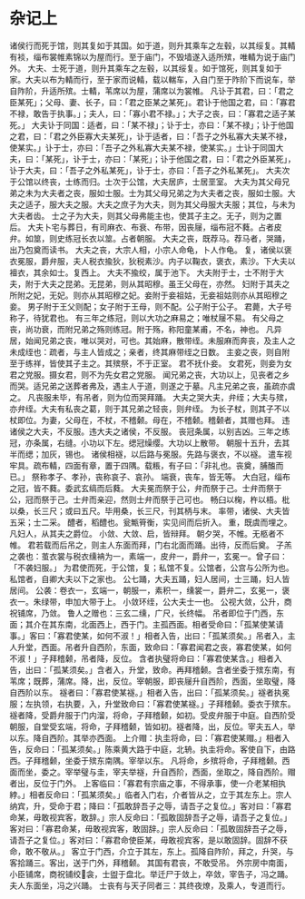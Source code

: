 # 杂记上
诸侯行而死于馆，则其复如于其国。如于道，则升其乘车之左毂，以其绥复。其輤有裧，缁布裳帷素锦以为屋而行。至于庙门，不毁墙遂入适所殡，唯輤为说于庙门外。
大夫、士死于道，则升其乘车之左毂，以其绥复。如于馆死，则其复如于家。大夫以布为輤而行，至于家而说輤，载以輲车，入自门至于阼阶下而说车，举自阼阶，升适所殡。士輤，苇席以为屋，蒲席以为裳帷。
凡讣于其君，曰：「君之臣某死」；父母、妻、长子，曰：「君之臣某之某死」。君讣于他国之君，曰：「寡君不禄，敢告于执事。」；夫人，曰：「寡小君不禄。」；大子之丧，曰：「寡君之适子某死。」
大夫讣于同国：适者，曰：「某不禄」；讣于士，亦曰：「某不禄」；讣于他国之君，曰：「君之外臣寡大夫某死」，讣于适者，曰：「吾子之外私寡大夫某不禄，使某实。」讣于士，亦曰：「吾子之外私寡大夫某不禄，使某实。」士讣于同国大夫，曰：「某死」，讣于士，亦曰：「某死」；讣于他国之君，曰：「君之外臣某死」，讣于大夫，曰：「吾子之外私某死」，讣于士，亦曰：「吾子之外私某死」。
大夫次于公馆以终丧，士练而归。士次于公馆，大夫居庐，士居垩室。
大夫为其父母兄弟之未为大夫者之丧，服如士服。士为其父母兄弟之为大夫者之丧，服如士服。大夫之适子，服大夫之服。大夫之庶子为大夫，则为其父母服大夫服；其位，与未为大夫者齿。
士之子为大夫，则其父母弗能主也，使其子主之。无子，则为之置后。
大夫卜宅与葬日，有司麻衣、布衰、布带，因丧屦，缁布冠不蕤。占者皮弁。如筮，则史练冠长衣以筮。占者朝服。
大夫之丧，既荐马。荐马者，哭踊，出乃包奠而读书。
大夫之丧，大宗人相，小宗人命龟，卜人作龟。
复，诸侯以褒衣冕服，爵弁服，夫人税衣揄狄，狄税素沙。内子以鞠衣，褒衣，素沙。下大夫以襢衣，其余如士。复西上。
大夫不揄绞，属于池下。
大夫附于士，士不附于大夫，附于大夫之昆弟。无昆弟，则从其昭穆。虽王父母在，亦然。
妇附于其夫之所附之妃，无妃。则亦从其昭穆之妃。妾附于妾祖姑，无妾祖姑则亦从其昭穆之妾。
男子附于王父则配；女子附于王母，则不配。公子附于公子。
君薨，大子号称子，待犹君也。
有三年之练冠，则以大功之麻易之；唯杖屦不易。
有父母之丧，尚功衰，而附兄弟之殇则练冠。附于殇，称阳童某甫，不名，神也。
凡异居，始闻兄弟之丧，唯以哭对，可也。其始麻，散带绖。未服麻而奔丧，及主人之未成绖也：疏者，与主人皆成之；亲者，终其麻带绖之日数。
主妾之丧，则自附至于练祥，皆使其子主之。其殡祭，不于正室。
君不抚仆妾。
女君死，则妾为女君之党服。摄女君，则不为先女君之党服。
闻兄弟之丧，大功以上，见丧者之乡而哭。适兄弟之送葬者弗及，遇主人于道，则遂之于墓。凡主兄弟之丧，虽疏亦虞之。
凡丧服未毕，有吊者，则为位而哭拜踊。
大夫之哭大夫，弁绖；大夫与殡，亦弁绖。大夫有私丧之葛，则于其兄弟之轻丧，则弁绖。
为长子杖，则其子不以杖即位。为妻，父母在，不杖，不稽颡。母在，不稽颡。稽颡者，其赠也拜。
违诸侯之大夫，不反服。违大夫之诸侯，不反服。
丧冠条属，以别吉凶。三年之练冠，亦条属，右缝。小功以下左。缌冠缲缨。大功以上散带。
朝服十五升，去其半而缌；加灰，锡也。
诸侯相襚，以后路与冕服。先路与褒衣，不以襚。
遣车视牢具。疏布輤，四面有章，置于四隅。载粻，有子曰：「非礼也。丧奠，脯醢而已。」
祭称孝子、孝孙，丧称哀子、哀孙。
端衰，丧车，皆无等。
大白冠，缁布之冠，皆不蕤。委武玄缟而后蕤。
大夫冕而祭于公，弁而祭于己。士弁而祭于公，冠而祭于己。士弁而亲迎，然则士弁而祭于己可也。
畅臼以椈，杵以梧。枇以桑，长三尺；或曰五尺。毕用桑，长三尺，刊其柄与末。
率带，诸侯、大夫皆五采；士二采。
醴者，稻醴也。瓮甒筲衡，实见间而后折入。
重，既虞而埋之。
凡妇人，从其夫之爵位。
小敛、大敛、启，皆辩拜。
朝夕哭，不帷。无柩者不帷。
君若载而后吊之，则主人东面而拜，门右北面而踊。出待，反而后奠。
子羔之袭也：茧衣裳与税衣𫄸袡为一，素端一，皮弁一，爵弁一，玄冕一。曾子曰：「不袭妇服。」
为君使而死，于公馆，复；私馆不复。公馆者，公宫与公所为也。私馆者，自卿大夫以下之家也。
公七踊，大夫五踊，妇人居间，士三踊，妇人皆居间。
公袭：卷衣一，玄端一，朝服一，素积一，𫄸裳一，爵弁二，玄冕一，褒衣一。朱绿带，申加大带于上。
小敛环绖，公大夫士一也。
公视大敛，公升，商祝铺席，乃敛。
鲁人之赠也：三玄二𫄸，广尺，长终幅。
吊者即位于门西，东面；其介在其东南，北面西上，西于门。主孤西面。相者受命曰：「孤某使某请事。」客曰：「寡君使某，如何不淑！」相者入告，出曰：「孤某须矣。」吊者入，主人升堂，西面。吊者升自西阶，东面，致命曰：「寡君闻君之丧，寡君使某，如何不淑！」子拜稽颡，吊者降，反位。
含者执璧将命曰：「寡君使某含。」相者入告，出曰：「孤某须矣。」含者入，升堂，致命。再拜稽颡。含者坐委于殡东南，有苇席；既葬，蒲席。降，出，反位。宰朝服，即丧屦升自西阶，西面，坐取璧，降自西阶以东。
襚者曰：「寡君使某襚。」相者入告，出曰：「孤某须矣。」襚者执冕服；左执领，右执要，入，升堂致命曰：「寡君使某襚。」子拜稽颡。委衣于殡东。襚者降，受爵弁服于门内溜，将命，子拜稽颡，如初。受皮弁服于中庭。自西阶受朝服，自堂受玄端，将命，子拜稽颡，皆如初。襚者降，出，反位。宰夫五人，举以东。降自西阶。其举亦西面。
上介赗：执圭将命，曰：「寡君使某赗。」相者入告，反命曰：「孤某须矣。」陈乘黄大路于中庭，北辀。执圭将命。客使自下，由路西。子拜稽颡，坐委于殡东南隅。宰举以东。
凡将命，乡殡将命，子拜稽颡。西面而坐，委之。宰举璧与圭，宰夫举襚，升自西阶，西面，坐取之，降自西阶。赗者出，反位于门外。
上客临曰：「寡君有宗庙之事，不得承事，使一介老某相执綍。」相者反命曰：「孤某须矣。」临者入门右，介者皆从之，立于其左东上。宗人纳宾，升，受命于君；降曰：「孤敢辞吾子之辱，请吾子之复位。」客对曰：「寡君命某，毋敢视宾客，敢辞。」宗人反命曰：「孤敢固辞吾子之辱，请吾子之复位。」客对曰：「寡君命某，毋敢视宾客，敢固辞。」宗人反命曰：「孤敢固辞吾子之辱，请吾子之复位。」客对曰：「寡君命使臣某，毋敢视宾客，是以敢固辞。固辞不获命，敢不敬从。」
客立于门西，介立于其左，东上。孤降自阼阶，拜之，升哭，与客拾踊三。客出，送于门外，拜稽颡。
其国有君丧，不敢受吊。
外宗房中南面，小臣铺席，商祝铺绞𫄛衾，士盥于盘北。举迁尸于敛上，卒敛，宰告子，冯之踊。夫人东面坐，冯之兴踊。
士丧有与天子同者三：其终夜燎，及乘人，专道而行。
